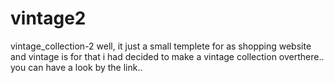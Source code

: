 # vintage2
vintage_collection-2
well, it just a small templete for as  shopping website and vintage is for that i had decided to make a vintage collection overthere..
you can have a look by the link..
